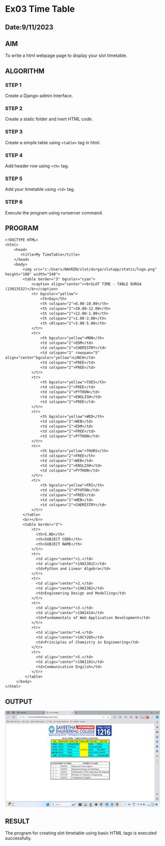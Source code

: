 # Ex03 Time Table
## Date:9/11/2023

## AIM
To write a html webpage page to display your slot timetable.

## ALGORITHM
### STEP 1
Create a Django-admin Interface.

### STEP 2
Create a static folder and inert HTML code.

### STEP 3
Create a simple table using ```<table>``` tag in html.

### STEP 4
Add header row using ```<th>``` tag.

### STEP 5
Add your timetable using ```<td>``` tag.

### STEP 6
Execute the program using runserver command.

## PROGRAM
```
<!DOCTYPE HTML>
<html>
    <head>
       <title>My TimeTable</title>
    </head>
    <body>
        <img src="c:/Users/NAVEEN/slot/durga/slotapp/static/logo.png" height="100" width="540">
        <table border="3" bgcolor="cyan">
            <caption align="center"><b>SLOT TIME - TABLE DURGA (23013532)</b></caption>
            <tr bgcolor="yellow">
                <th>Day</th>
                <th colspan="2">8.00-10.00</th>
                <th colspan="2">10.00-12.00</th>
                <th colspan="2">12.00-1.00</th>
                <th colspan="2">1.00-3.00</th>
                <th c0lspan="2">3.00-5.00</th>
            </tr>
            <tr>
                <th bgcolor="yellow">MON</th>
                <td colspan="2">EDM</td>
                <td colspan="2">CHEMISTRY</td>
                <td colspan="2" rowspan="5" align="center"bgcolor="yellow">LUNCH</td>
                <td colspan="2">FREE</td>
                <td colspan="2">FREE</td>
            </tr>
            <tr> 
                <th bgcolor="yellow">TUES</th>
                <td colspan="2">FREE</td>
                <td colspan="2">PYTHON</td>
                <td colspan="2">ENGLISH</td>
                <td colspan="2">FREE</td>
            </tr>
            <tr>
                <th bgcolor="yellow">WED</th>
                <td colspan="2">WEB</td>
                <td colspan="2">EDM</td>
                <td colspan="2">FREE</td>
                <td colspan="2">PYTHON</td>
            </tr>
            <tr>
                <th bgcolor="yellow">THURS</th>
                <td colspan="2">FREE</th>
                <td colspan="2">WEB</td>
                <td colspan="2">ENGLISH</td>
                <td colspan="2">PYTHON</td>
            </tr>    
            <tr>
                <th bgcolor="yellow">FRI</th>
                <td colspan="2">PYHTON</td>
                <td colspan="2">FREE</td>
                <td colspan="2">WEB</td>
                <td colspan="2">CHEMISTRY</td>
            </tr>
        </table>
        <br></br>
        <table border="3">
            <tr>
              <th>S.NO</th>
              <th>SUBJECT CODE</th>
              <th>SUBJECT NAME</th>
            </tr>
            <tr>
              <td align="center">1.</td>
              <td align="center">19AI301C</td>
              <td>Python and Linear Algebra</td>
            </tr>
            <tr>  
              <td align="center">2.</td>
              <td align="center">19AI302</td>
              <td>Engineering Design and Modelling</td>
            </tr>
            <tr>
              <td align="center">3.</td>
              <td align="center">19AI414</td>
              <td>Fundamentals of Web Application Development</td>
            </tr>
            <tr>
              <td align="center">4.</td>
              <td align="center">19CY205</td>
              <td>Principles of Chemistry in Engineering</td>
            </tr>
            <tr>
              <td align="center">5.</td>
              <td align="center">19AI101</td>
              <td>Communicative Engilsh</td>
            </tr>
         </table>
     </body>
</html>
```

## OUTPUT
![Alt text](<Screenshot 2023-11-12 011521.png>)

## RESULT
The program for creating slot timetable using basic HTML tags is executed successfully.
